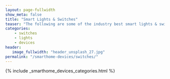 ```yaml
---
layout: page-fullwidth
show_meta: false
title: "Smart Lights & Switches"
teaser: "The following are some of the industry best smart lights & switches available, and many of them will work with Alexa and Google Home!"
categories:
    - switches
    - lights
    - devices
header:
   image_fullwidth: "header_unsplash_27.jpg"
permalink: "/smarthome-devices/switches/"
---
```


{% include _smarthome_devices_categories.html %}